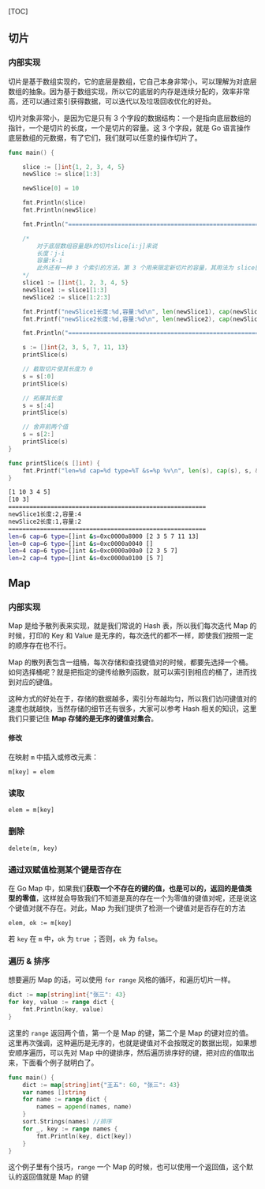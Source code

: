 [TOC]

## 切片

### 内部实现

切片是基于数组实现的，它的底层是数组，它自己本身非常小，可以理解为对底层数组的抽象。因为基于数组实现，所以它的底层的内存是连续分配的，效率非常高，还可以通过索引获得数据，可以迭代以及垃圾回收优化的好处。

切片对象非常小，是因为它是只有 3 个字段的数据结构：一个是指向底层数组的指针，一个是切片的长度，一个是切片的容量。这 3 个字段，就是 Go 语言操作底层数组的元数据，有了它们，我们就可以任意的操作切片了。

```go
func main() {

	slice := []int{1, 2, 3, 4, 5}
	newSlice := slice[1:3]

	newSlice[0] = 10

	fmt.Println(slice)
	fmt.Println(newSlice)

	fmt.Println("========================================================")

	/*
		对于底层数组容量是k的切片slice[i:j]来说
		长度：j-i
		容量:k-i
		此外还有一种 3 个索引的方法，第 3 个用来限定新切片的容量，其用法为 slice[i:j:k]
	*/
	slice1 := []int{1, 2, 3, 4, 5}
	newSlice1 := slice1[1:3]
	newSlice2 := slice[1:2:3]

	fmt.Printf("newSlice1长度:%d,容量:%d\n", len(newSlice1), cap(newSlice1))
	fmt.Printf("newSlice2长度:%d,容量:%d\n", len(newSlice2), cap(newSlice2))

	fmt.Println("========================================================")

	s := []int{2, 3, 5, 7, 11, 13}
	printSlice(s)

	// 截取切片使其长度为 0
	s = s[:0]
	printSlice(s)

	// 拓展其长度
	s = s[:4]
	printSlice(s)

	// 舍弃前两个值
	s = s[2:]
	printSlice(s)
}

func printSlice(s []int) {
	fmt.Printf("len=%d cap=%d type=%T &s=%p %v\n", len(s), cap(s), s, &s, s)
}
```

```bash
[1 10 3 4 5]
[10 3]
========================================================
newSlice1长度:2,容量:4
newSlice2长度:1,容量:2
========================================================
len=6 cap=6 type=[]int &s=0xc0000a8000 [2 3 5 7 11 13]
len=0 cap=6 type=[]int &s=0xc0000a0040 []
len=4 cap=6 type=[]int &s=0xc0000a00a0 [2 3 5 7]
len=2 cap=4 type=[]int &s=0xc0000a0100 [5 7]
```



## Map

### 内部实现

Map 是给予散列表来实现，就是我们常说的 Hash 表，所以我们每次迭代 Map 的时候，打印的 Key 和 Value 是无序的，每次迭代的都不一样，即使我们按照一定的顺序存在也不行。

Map 的散列表包含一组桶，每次存储和查找键值对的时候，都要先选择一个桶。如何选择桶呢？就是把指定的键传给散列函数，就可以索引到相应的桶了，进而找到对应的键值。



这种方式的好处在于，存储的数据越多，索引分布越均匀，所以我们访问键值对的速度也就越快，当然存储的细节还有很多，大家可以参考 Hash 相关的知识，这里我们只要记住 **Map 存储的是无序的键值对集合**。

#### 修改

在映射 `m` 中插入或修改元素：

```
m[key] = elem
```

### 读取

```
elem = m[key]
```

### 删除

```
delete(m, key)
```

### 通过双赋值检测某个键是否存在

在 Go Map 中，如果我们**获取一个不存在的键的值，也是可以的，返回的是值类型的零值**，这样就会导致我们不知道是真的存在一个为零值的键值对呢，还是说这个键值对就不存在。对此，Map 为我们提供了检测一个键值对是否存在的方法

```
elem, ok := m[key]
```

若 `key` 在 `m` 中，`ok` 为 `true` ；否则，`ok` 为 `false`。

### 遍历 & 排序

想要遍历 Map 的话，可以使用 `for range` 风格的循环，和遍历切片一样。

```go
dict := map[string]int{"张三": 43}
for key, value := range dict {
	fmt.Println(key, value)
}
```

这里的 `range` 返回两个值，第一个是 Map 的键，第二个是 Map 的键对应的值。这里再次强调，这种遍历是无序的，也就是键值对不会按既定的数据出现，如果想安顺序遍历，可以先对 Map 中的键排序，然后遍历排序好的键，把对应的值取出来，下面看个例子就明白了。

```go
func main() {
	dict := map[string]int{"王五": 60, "张三": 43}
	var names []string
	for name := range dict {
		names = append(names, name)
	}
	sort.Strings(names) //排序
	for _, key := range names {
		fmt.Println(key, dict[key])
	}
}
```

这个例子里有个技巧，`range` 一个 Map 的时候，也可以使用一个返回值，这个默认的返回值就是 Map 的键

